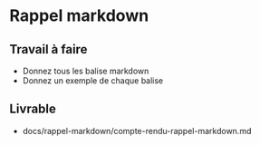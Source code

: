 # Rappel markdown

## Travail à faire

- Donnez tous les balise markdown
- Donnez un exemple de chaque balise

## Livrable

- docs/rappel-markdown/compte-rendu-rappel-markdown.md